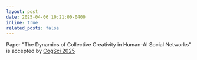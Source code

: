 ```yaml
---
layout: post
date: 2025-04-06 10:21:00-0400
inline: true
related_posts: false
---
```


Paper "The Dynamics of Collective Creativity in Human-AI Social Networks" is accepted by [CogSci 2025](https://cognitivesciencesociety.org/cogsci-2025/)
